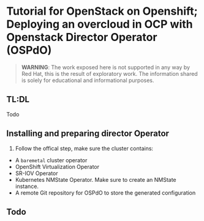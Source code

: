 # Tutorial for OpenStack on Openshift; Deploying an overcloud in OCP with Openstack Director Operator (OSPdO)

> **WARNING**: The work exposed here is not supported in any way by Red Hat, this is the result of exploratory work. The information shared is solely for educational and informational purposes.


## TL:DL
Todo

## Installing and preparing director Operator

1. Follow the offical step, make sure the cluster contains:

- A `baremetal` cluster operator
- OpenShift Virtualization Operator
- SR-IOV Operator 
- Kubernetes NMState Operator. Make sure to create an NMState instance.  
- A remote Git repository for OSPdO to store the generated configuration


## Todo